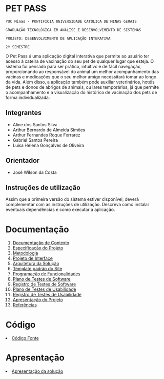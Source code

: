 # PET PASS

`PUC Minas - PONTIFÍCIA UNIVERSIDADE CATÓLICA DE MINAS GERAIS`

`GRADUAÇÃO TECNOLÓGICA EM ANÁLISE E DESENVOLVIMENTO DE SISTEMAS`

`PROJETO: DESENVOLVIMENTO DE APLICAÇÃO INTERATIVA`

`2º SEMESTRE`

O Pet Pass é uma aplicação digital interativa que permite ao usuário ter acesso à cateira de vacinação do seu pet de qualquer lugar que esteja. 
O sistema foi pensado para ser prático, intuitivo e de fácil navegação, proporcionando ao responsável do animal um melhor acompanhamento das vacinas e medicações que o seu melhor amigo necessitará tomar ao longo da vida. Além disso, a aplicação também pode auxiliar veterinários, hotéis de pets e donos de abrigos de animais, ou lares temporários, já que permite o acompanhamento e a visualização do histórico de vacinação dos pets de forma individualizada.

## Integrantes

* Aline dos Santos Silva
* Arthur Bernardo de Almeida Simões
* Arthur Fernandes Roque Ferrarez
* Gabriel Santos Pereira
* Luisa Helena Gonçalves de Oliveira

## Orientador

* José Wilson da Costa

## Instruções de utilização

Assim que a primeira versão do sistema estiver disponível, deverá complementar com as instruções de utilização. Descreva como instalar eventuais dependências e como executar a aplicação.

# Documentação

<ol>
<li><a href="docs/01-Documentação de Contexto.md"> Documentação de Contexto</a></li>
<li><a href="docs/02-Especificação do Projeto.md"> Especificação do Projeto</a></li>
<li><a href="docs/03-Metodologia.md"> Metodologia</a></li>
<li><a href="docs/04-Projeto de Interface.md"> Projeto de Interface</a></li>
<li><a href="docs/05-Arquitetura da Solução.md"> Arquitetura da Solução</a></li>
<li><a href="docs/06-Template padrão do Site.md"> Template padrão do Site</a></li>
<li><a href="docs/07-Programação de Funcionalidades.md"> Programação de Funcionalidades</a></li>
<li><a href="docs/08-Plano de Testes de Software.md"> Plano de Testes de Software</a></li>
<li><a href="docs/09-Registro de Testes de Software.md"> Registro de Testes de Software</a></li>
<li><a href="docs/10-Plano de Testes de Usabilidade.md"> Plano de Testes de Usabilidade</a></li>
<li><a href="docs/11-Registro de Testes de Usabilidade.md"> Registro de Testes de Usabilidade</a></li>
<li><a href="docs/12-Apresentação do Projeto.md"> Apresentação do Projeto</a></li>
<li><a href="docs/13-Referências.md"> Referências</a></li>
</ol>

# Código

<li><a href="src/README.md"> Código Fonte</a></li>

# Apresentação

<li><a href="presentation/README.md"> Apresentação da solução</a></li>
